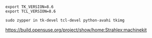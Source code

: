    export TK_VERSION=8.6
    export TCL_VERSION=8.6

    sudo zypper in tk-devel tcl-devel python-avahi tkimg

https://build.opensuse.org/project/show/home:Strahlex:machinekit